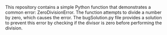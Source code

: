 This repository contains a simple Python function that demonstrates a common error: ZeroDivisionError. The function attempts to divide a number by zero, which causes the error. The bugSolution.py file provides a solution to prevent this error by checking if the divisor is zero before performing the division.